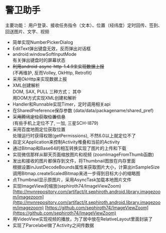 # 警卫助手

主要功能： 用户登录、接收任务指令（文本）、位置（经纬度）定时回传、签到、回送图片、文字、视频

- 简单实现NumberPickerDialog
- EditText弹出键盘无效，反而弹出对话框
- android:windowSoftInputMode <br />
有关弹出键盘时的屏幕状态
- <strike>利用android-async-http-1.4.9来实现数据上报</strike><br />
(不再维护, 反而Volley, OkHttp, Retrofit)
- 采用OkHttp来实现数据上报
- XML创建解析<br />
DOM, SAX, PULL 三种方式； 其中<br />
用DOM方式实现XML创建和解析
- Handler和Runnable实现Timer，定时调用相关api
- 在SharedPreference保存参数 (data/data/packagename/shared_pref)
- <strike>采用腾讯定位获取位置信息</strike><br />
(有些手机上定位不了, 一加, 三星SCH-I879)
- 采用百度地图定位获取位置<br />
处理运行时获得权限(getPermissions), 不然6.0以上就定位不了
- 自定义Application来控制Activity堆叠和当前的Activity
- 通过Bitmap和Base64的相互转换实现了图片的上传和下载
- 实现微信那样从聊天页面缩放图片和视频 (zoomImageFromThumb函数)
- 发出和接收的图片都保存到文件，将Thumbnail图放在内存里面<br />
根据设置inJustDecodeBounds属性来获取图片大小，计算出inSampleSize<br />
调用Bitmap.createScaledBitmap来进一步得到目标大小的缩略图
- 点Thumbnail显示原图片，采用AsyncTask加载本地图片文件
- 实现ImageView的缩放(sephiroth74/ImageViewZoom)<br />
[http://mvnrepository.com/artifact/it.sephiroth.android.library.imagezoom/imagezoom](http://mvnrepository.com/artifact/it.sephiroth.android.library.imagezoom/imagezoom)
[https://github.com/sephiroth74/ImageViewZoom](https://github.com/sephiroth74/ImageViewZoom)
- 用VideoView实现视频的播放，为了居中放在RelativeLayout里面封装了
- 实现了Parcelabel做了Activity之间传数据